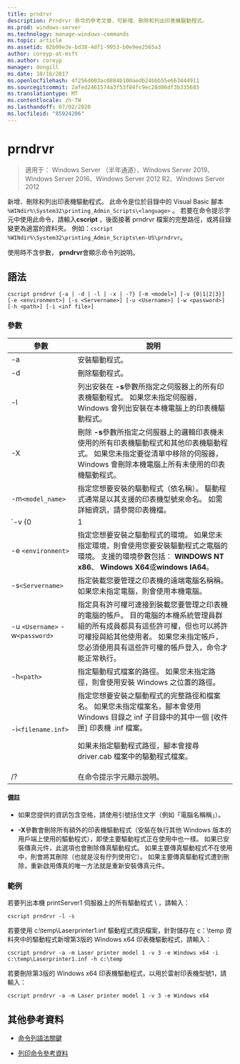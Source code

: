 ```yaml
---
title: prndrvr
description: Prndrvr 命令的參考文章，可新增、刪除和列出印表機驅動程式。
ms.prod: windows-server
ms.technology: manage-windows-commands
ms.topic: article
ms.assetid: 82b09e3e-bd38-4df1-9953-b0e9ee2565a3
author: coreyp-at-msft
ms.author: coreyp
manager: dongill
ms.date: 10/16/2017
ms.openlocfilehash: 4f256d003ac0884b100aedb24bbb55e663444911
ms.sourcegitcommit: 2afed2461574a3f53f84fc9ec28d86df3b335685
ms.translationtype: MT
ms.contentlocale: zh-TW
ms.lasthandoff: 07/02/2020
ms.locfileid: "85924206"
---
```

# <a name="prndrvr"></a>prndrvr

> 適用于： Windows Server （半年通道）、Windows Server 2019、Windows Server 2016、Windows Server 2012 R2、Windows Server 2012

新增、刪除和列出印表機驅動程式。 此命令是位於目錄中的 Visual Basic 腳本 `%WINdir%\System32\printing_Admin_Scripts\<language>` 。 若要在命令提示字元中使用此命令，請輸入**cscript** ，後面接著 prndrvr 檔案的完整路徑，或將目錄變更為適當的資料夾。 例如：`cscript %WINdir%\System32\printing_Admin_Scripts\en-US\prndrvr`。

使用時不含參數， **prndrvr**會顯示命令列說明。

## <a name="syntax"></a>語法

```
cscript prndrvr {-a | -d | -l | -x | -?} [-m <model>] [-v {0|1|2|3}] [-e <environment>] [-s <Servername>] [-u <Username>] [-w <password>] [-h <path>] [-i <inf file>]
```

### <a name="parameters"></a>參數

| 參數 | 說明 |
|--|--|
| -a | 安裝驅動程式。 |
| -d | 刪除驅動程式。 |
| -l | 列出安裝在 **-s**參數所指定之伺服器上的所有印表機驅動程式。 如果您未指定伺服器，Windows 會列出安裝在本機電腦上的印表機驅動程式。 |
| -X | 刪除 **-s**參數所指定之伺服器上的邏輯印表機未使用的所有印表機驅動程式和其他印表機驅動程式。 如果您未指定要從清單中移除的伺服器，Windows 會刪除本機電腦上所有未使用的印表機驅動程式。 |
| -m`<model_name>` | 指定您想要安裝的驅動程式（依名稱）。 驅動程式通常是以其支援的印表機型號來命名。 如需詳細資訊，請參閱印表機檔。 |
| `-v {0|1|2|3}` | 指定您想要安裝的驅動程式版本。 如需哪些版本適用于哪些環境的詳細資訊，請參閱 **-e**參數的描述。 如果您未指定版本，則會安裝適用于您要安裝驅動程式之電腦上所執行之 Windows 版本的驅動程式版本。 |
| -e `<environment>` | 指定您想要安裝之驅動程式的環境。 如果您未指定環境，則會使用您要安裝驅動程式之電腦的環境。 支援的環境參數包括： **WINDOWS NT x86**、 **Windows X64**或**windows IA64**。 |
| -s`<Servername>` | 指定裝載您要管理之印表機的遠端電腦名稱稱。 如果您未指定電腦，則會使用本機電腦。 |
| -u `<Username>` -w`<password>` | 指定具有許可權可連接到裝載您要管理之印表機的電腦的帳戶。 目的電腦的本機系統管理員群組的所有成員都具有這些許可權，但也可以將許可權授與給其他使用者。 如果您未指定帳戶，您必須使用具有這些許可權的帳戶登入，命令才能正常執行。 |
| -h`<path>` | 指定驅動程式檔案的路徑。 如果您未指定路徑，則會使用安裝 Windows 之位置的路徑。 |
| -i`<filename.inf>` | 指定您想要安裝之驅動程式的完整路徑和檔案名。 如果您未指定檔案名，腳本會使用 Windows 目錄之 inf 子目錄中的其中一個 [收件匣] 印表機 .inf 檔案。<p>如果未指定驅動程式路徑，腳本會搜尋 driver.cab 檔案中的驅動程式檔案。 |
| /? | 在命令提示字元顯示說明。 |

#### <a name="remarks"></a>備註

- 如果您提供的資訊包含空格，請使用引號括住文字（例如「電腦名稱稱」）。

- **-X**參數會刪除所有額外的印表機驅動程式（安裝在執行其他 Windows 版本的用戶端上使用的驅動程式），即使主要驅動程式正在使用中也一樣。 如果已安裝傳真元件，此選項也會刪除傳真驅動程式。 如果主要傳真驅動程式不在使用中，則會將其刪除（也就是沒有佇列使用它）。 如果主要傳真驅動程式遭到刪除，重新啟用傳真的唯一方法就是重新安裝傳真元件。

### <a name="examples"></a>範例

若要列出本機 printServer1 伺服器上的所有驅動程式 \\ ，請輸入：

```
cscript prndrvr -l -s
```

若要使用 c:\temp\Laserprinter1.inf 驅動程式資訊檔案，針對儲存在 c：\temp 資料夾中的驅動程式新增第3版的 Windows x64 印表機驅動程式，請輸入：

```
cscript prndrvr -a -m Laser printer model 1 -v 3 -e Windows x64 -i c:\temp\Laserprinter1.inf -h c:\temp
```

若要刪除第3版的 Windows x64 印表機驅動程式，以用於雷射印表機型號1，請輸入：

```
cscript prndrvr -a -m Laser printer model 1 -v 3 -e Windows x64
```

## <a name="additional-references"></a>其他參考資料

- [命令列語法關鍵](command-line-syntax-key.md)

- [列印命令參考資料](print-command-reference.md)
